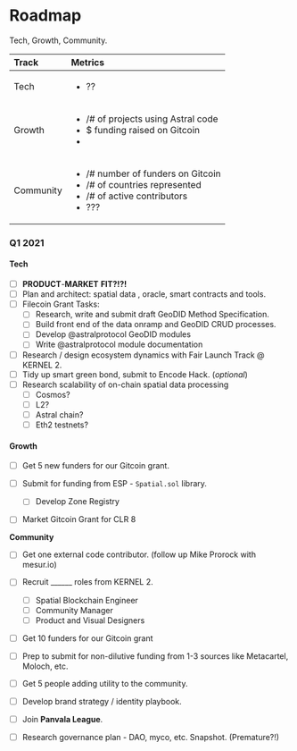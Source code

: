 # Roadmap

Tech, Growth, Community.   


<table>
  <thead>
    <tr>
      <th style="text-align:left">Track</th>
      <th style="text-align:left">Metrics</th>
    </tr>
  </thead>
  <tbody>
    <tr>
      <td style="text-align:left">Tech</td>
      <td style="text-align:left">
        <ul>
          <li>??</li>
        </ul>
      </td>
    </tr>
    <tr>
      <td style="text-align:left">Growth</td>
      <td style="text-align:left">
        <ul>
          <li>/# of projects using Astral code</li>
          <li>$ funding raised on Gitcoin</li>
          <li></li>
        </ul>
      </td>
    </tr>
    <tr>
      <td style="text-align:left">Community</td>
      <td style="text-align:left">
        <ul>
          <li>/# number of funders on Gitcoin</li>
          <li>/# of countries represented</li>
          <li>/# of active contributors</li>
          <li>???</li>
        </ul>
      </td>
    </tr>
  </tbody>
</table>

### **Q1 2021**

#### **Tech**

* [ ] **PRODUCT**-**MARKET** **FIT?!?!**
* [ ] Plan and architect: spatial data , oracle, smart contracts and tools.
* [ ] Filecoin Grant Tasks:
  * [ ] Research, write and submit draft GeoDID Method Specification.
  * [ ] Build front end of the data onramp and GeoDID CRUD processes.
  * [ ] Develop @astralprotocol GeoDID modules
  * [ ] Write @astralprotocol module documentation
* [ ] Research / design ecosystem dynamics with Fair Launch Track @ KERNEL 2.
* [ ] Tidy up smart green bond, submit to Encode Hack. \(_optional_\)
* [ ] Research scalability of on-chain spatial data processing
  * [ ] Cosmos?
  * [ ] L2?
  * [ ] Astral chain?
  * [ ] Eth2 testnets?

#### Growth

* [ ] Get 5 new funders for our Gitcoin grant.
* [ ] Submit for funding from ESP - `Spatial.sol` library.
  * [ ] Develop Zone Registry
* [ ] Market Gitcoin Grant for CLR 8



**Community**

* [ ] Get one external code contributor. \(follow up Mike Prorock with mesur.io\)
* [ ] Recruit \_\_\_\_\_\_ roles from KERNEL 2.
  * [ ] Spatial Blockchain Engineer
  * [ ] Community Manager
  * [ ] Product and Visual Designers
* [ ] Get 10 funders for our Gitcoin grant
* [ ] Prep to submit for non-dilutive funding from 1-3 sources like Metacartel, Moloch, etc.
* [ ] Get 5 people adding utility to the community.
* [ ] Develop brand strategy / identity playbook.
* [ ] Join **Panvala League**.
* [ ] Research governance plan - DAO, myco, etc. Snapshot. \(Premature?!\)


